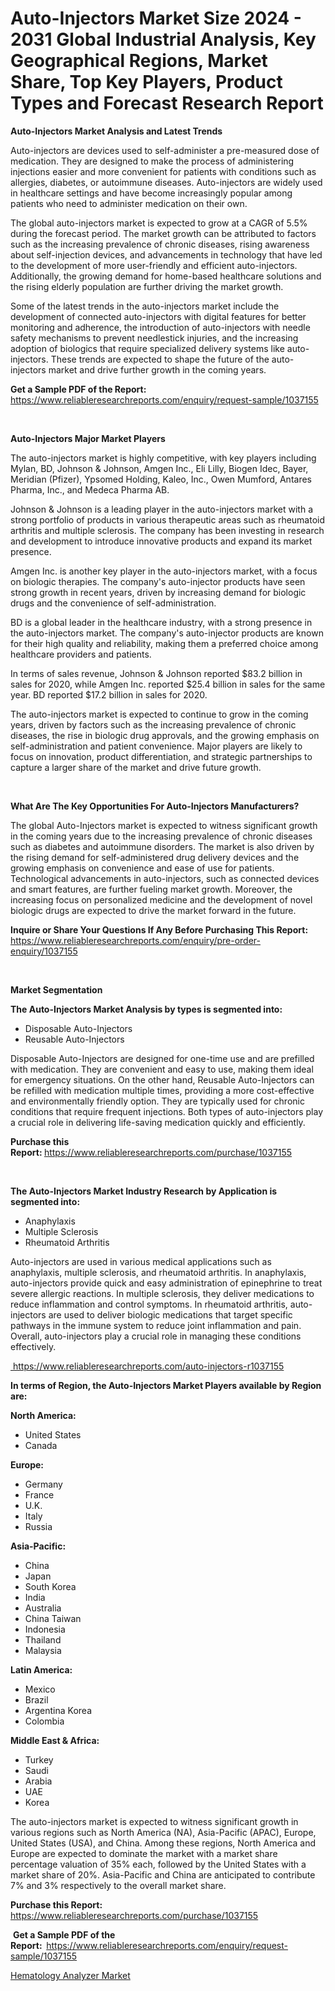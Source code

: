 <p><h1>Auto-Injectors Market Size 2024 - 2031 Global Industrial Analysis, Key Geographical Regions, Market Share, Top Key Players, Product Types and Forecast Research Report</h1></p><p><strong>Auto-Injectors Market Analysis and Latest Trends</strong></p>
<p><p>Auto-injectors are devices used to self-administer a pre-measured dose of medication. They are designed to make the process of administering injections easier and more convenient for patients with conditions such as allergies, diabetes, or autoimmune diseases. Auto-injectors are widely used in healthcare settings and have become increasingly popular among patients who need to administer medication on their own.</p><p>The global auto-injectors market is expected to grow at a CAGR of 5.5% during the forecast period. The market growth can be attributed to factors such as the increasing prevalence of chronic diseases, rising awareness about self-injection devices, and advancements in technology that have led to the development of more user-friendly and efficient auto-injectors. Additionally, the growing demand for home-based healthcare solutions and the rising elderly population are further driving the market growth.</p><p>Some of the latest trends in the auto-injectors market include the development of connected auto-injectors with digital features for better monitoring and adherence, the introduction of auto-injectors with needle safety mechanisms to prevent needlestick injuries, and the increasing adoption of biologics that require specialized delivery systems like auto-injectors. These trends are expected to shape the future of the auto-injectors market and drive further growth in the coming years.</p></p>
<p><strong>Get a Sample PDF of the Report:&nbsp;</strong> <a href="https://www.reliableresearchreports.com/enquiry/request-sample/1037155">https://www.reliableresearchreports.com/enquiry/request-sample/1037155</a></p>
<p>&nbsp;</p>
<p><strong>Auto-Injectors Major Market Players</strong></p>
<p><p>The auto-injectors market is highly competitive, with key players including Mylan, BD, Johnson & Johnson, Amgen Inc., Eli Lilly, Biogen Idec, Bayer, Meridian (Pfizer), Ypsomed Holding, Kaleo, Inc., Owen Mumford, Antares Pharma, Inc., and Medeca Pharma AB.</p><p>Johnson & Johnson is a leading player in the auto-injectors market with a strong portfolio of products in various therapeutic areas such as rheumatoid arthritis and multiple sclerosis. The company has been investing in research and development to introduce innovative products and expand its market presence.</p><p>Amgen Inc. is another key player in the auto-injectors market, with a focus on biologic therapies. The company's auto-injector products have seen strong growth in recent years, driven by increasing demand for biologic drugs and the convenience of self-administration.</p><p>BD is a global leader in the healthcare industry, with a strong presence in the auto-injectors market. The company's auto-injector products are known for their high quality and reliability, making them a preferred choice among healthcare providers and patients.</p><p>In terms of sales revenue, Johnson & Johnson reported $83.2 billion in sales for 2020, while Amgen Inc. reported $25.4 billion in sales for the same year. BD reported $17.2 billion in sales for 2020.</p><p>The auto-injectors market is expected to continue to grow in the coming years, driven by factors such as the increasing prevalence of chronic diseases, the rise in biologic drug approvals, and the growing emphasis on self-administration and patient convenience. Major players are likely to focus on innovation, product differentiation, and strategic partnerships to capture a larger share of the market and drive future growth.</p></p>
<p>&nbsp;</p>
<p><strong>What Are The Key Opportunities For Auto-Injectors Manufacturers?</strong></p>
<p><p>The global Auto-Injectors market is expected to witness significant growth in the coming years due to the increasing prevalence of chronic diseases such as diabetes and autoimmune disorders. The market is also driven by the rising demand for self-administered drug delivery devices and the growing emphasis on convenience and ease of use for patients. Technological advancements in auto-injectors, such as connected devices and smart features, are further fueling market growth. Moreover, the increasing focus on personalized medicine and the development of novel biologic drugs are expected to drive the market forward in the future.</p></p>
<p><strong>Inquire or Share Your Questions If Any Before Purchasing This Report:</strong> <a href="https://www.reliableresearchreports.com/enquiry/pre-order-enquiry/1037155">https://www.reliableresearchreports.com/enquiry/pre-order-enquiry/1037155</a></p>
<p>&nbsp;</p>
<p><strong>Market Segmentation</strong></p>
<p><strong>The Auto-Injectors Market Analysis by types is segmented into:</strong></p>
<p><ul><li>Disposable Auto-Injectors</li><li>Reusable Auto-Injectors</li></ul></p>
<p><p>Disposable Auto-Injectors are designed for one-time use and are prefilled with medication. They are convenient and easy to use, making them ideal for emergency situations. On the other hand, Reusable Auto-Injectors can be refilled with medication multiple times, providing a more cost-effective and environmentally friendly option. They are typically used for chronic conditions that require frequent injections. Both types of auto-injectors play a crucial role in delivering life-saving medication quickly and efficiently.</p></p>
<p><strong>Purchase this Report:&nbsp;</strong><a href="https://www.reliableresearchreports.com/purchase/1037155">https://www.reliableresearchreports.com/purchase/1037155</a></p>
<p>&nbsp;</p>
<p><strong>The Auto-Injectors Market Industry Research by Application is segmented into:</strong></p>
<p><ul><li>Anaphylaxis</li><li>Multiple Sclerosis</li><li>Rheumatoid Arthritis</li></ul></p>
<p><p>Auto-injectors are used in various medical applications such as anaphylaxis, multiple sclerosis, and rheumatoid arthritis. In anaphylaxis, auto-injectors provide quick and easy administration of epinephrine to treat severe allergic reactions. In multiple sclerosis, they deliver medications to reduce inflammation and control symptoms. In rheumatoid arthritis, auto-injectors are used to deliver biologic medications that target specific pathways in the immune system to reduce joint inflammation and pain. Overall, auto-injectors play a crucial role in managing these conditions effectively.</p></p>
<p><a href="https://www.reliableresearchreports.com/auto-injectors-r1037155">&nbsp;https://www.reliableresearchreports.com/auto-injectors-r1037155</a></p>
<p><strong>In terms of Region, the Auto-Injectors Market Players available by Region are:</strong></p>
<p>
    <p> <strong> North America: </strong>
        <ul>
            <li>United States</li>
            <li>Canada</li>
        </ul>
        </p> 
    <p> <strong> Europe: </strong>
        <ul>
            <li>Germany</li>
            <li>France</li>
            <li>U.K.</li>
            <li>Italy</li>
            <li>Russia</li>
        </ul>
        </p> 
    <p> <strong> Asia-Pacific: </strong>
        <ul>
            <li>China</li>
            <li>Japan</li>
            <li>South Korea</li>
            <li>India</li>
            <li>Australia</li>
            <li>China Taiwan</li>
            <li>Indonesia</li>
            <li>Thailand</li>
            <li>Malaysia</li>
        </ul>
        </p> 
    <p> <strong> Latin America: </strong>
        <ul>
            <li>Mexico</li>
            <li>Brazil</li>
            <li>Argentina Korea</li>
            <li>Colombia</li>
        </ul>
        </p> 
    <p> <strong> Middle East & Africa: </strong>
        <ul>
            <li>Turkey</li>
            <li>Saudi</li>
            <li>Arabia</li>
            <li>UAE</li>
            <li>Korea</li>
        </ul>
    </p>
    </p>
<p><p>The auto-injectors market is expected to witness significant growth in various regions such as North America (NA), Asia-Pacific (APAC), Europe, United States (USA), and China. Among these regions, North America and Europe are expected to dominate the market with a market share percentage valuation of 35% each, followed by the United States with a market share of 20%. Asia-Pacific and China are anticipated to contribute 7% and 3% respectively to the overall market share.</p></p>
<p><strong>Purchase this Report: </strong><a href="https://www.reliableresearchreports.com/purchase/1037155">https://www.reliableresearchreports.com/purchase/1037155</a></p>
<p>&nbsp;<strong>Get a Sample PDF of the Report:&nbsp;&nbsp;</strong><a href="https://www.reliableresearchreports.com/enquiry/request-sample/1037155">https://www.reliableresearchreports.com/enquiry/request-sample/1037155</a></p>
<p><strong></strong></p>
<p><p><a href="https://github.com/KaliWatsica/Market-Research-Report-List-1/blob/main/hematology-analyzer-market.md">Hematology Analyzer Market</a></p></p>